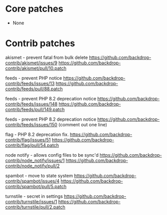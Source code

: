 Core patches
============

* None


Contrib patches
===============

akismet - prevent fatal from bulk delete
  https://github.com/backdrop-contrib/akismet/issues/9
  https://github.com/backdrop-contrib/akismet/pull/10.patch

feeds - prevent PHP notice
  https://github.com/backdrop-contrib/feeds/issues/13
  https://github.com/backdrop-contrib/feeds/pull/88.patch

feeds - prevent PHP 8.2 deprecation notice
  https://github.com/backdrop-contrib/feeds/issues/148
  https://github.com/backdrop-contrib/feeds/pull/149.patch

feeds - prevent PHP 8.2 deprecation notice
  https://github.com/backdrop-contrib/feeds/issues/150
  (comment out one line)

flag - PHP 8.2 deprecation fix.
  https://github.com/backdrop-contrib/flag/issues/51
  https://github.com/backdrop-contrib/flag/pull/54.patch

node notify - allows config files to be sync'd
  https://github.com/backdrop-contrib/node_notify/issues/1
  https://github.com/backdrop-contrib/node_notify/pull/2

spambot - move to state system
  https://github.com/backdrop-contrib/spambot/issues/4
  https://github.com/backdrop-contrib/spambot/pull/5.patch

turnstile - secret in settings
  https://github.com/backdrop-contrib/turnstile/issues/1
  https://github.com/backdrop-contrib/turnstile/pull/2.patch
